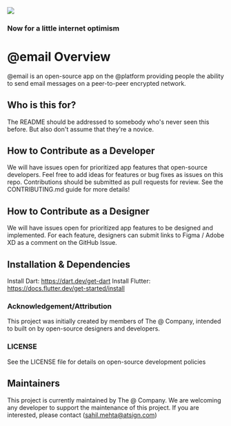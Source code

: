 <img src="https://atsign.dev/assets/img/@dev.png?sanitize=true">

### Now for a little internet optimism

# @email Overview
@email is an open-source app on the @platform providing people the ability to send email messages on a peer-to-peer encrypted network.

## Who is this for?
The README should be addressed to somebody who's never seen this before.
But also don't assume that they're a novice.

## How to Contribute as a Developer
We will have issues open for prioritized app features that open-source developers. Feel free to add ideas for features or bug fixes as issues on this repo. Contributions should be submitted as pull requests for review. See the CONTRIBUTING.md guide for more details! 

## How to Contribute as a Designer
We will have issues open for prioritized app features to be designed and implemented. For each feature, designers can submit links to Figma / Adobe XD as a comment on the GitHub Issue.

## Installation & Dependencies
Install Dart: https://dart.dev/get-dart
Install Flutter: https://docs.flutter.dev/get-started/install

### Acknowledgement/Attribution
This project was initially created by members of The @ Company, intended to built on by open-source designers and developers.

### LICENSE
See the LICENSE file for details on open-source development policies

## Maintainers
This project is currently maintained by The @ Company. We are welcoming any developer to support the maintenance of this project. If you are interested, please contact (sahil.mehta@atsign.com)
